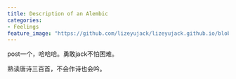 ```yaml
---
title: Description of an Alembic
categories:
- Feelings
feature_image: "https://github.com/lizeyujack/lizeyujack.github.io/blob/main/shy_shushu.jpg?raw=true"
---
```


post一个，哈哈哈。勇敢jack不怕困难。

<!-- more -->
熟读唐诗三百首，不会作诗也会吟。
